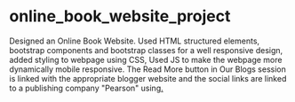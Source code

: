 # online_book_website_project
Designed an Online Book Website.
Used HTML structured elements, bootstrap components and bootstrap classes for a well responsive design, added styling to webpage using CSS, Used JS to make the webpage more dynamically mobile responsive. 
The Read More button in Our Blogs session is linked with the appropriate blogger website and the social links are linked to a publishing company "Pearson" using<a href>.
